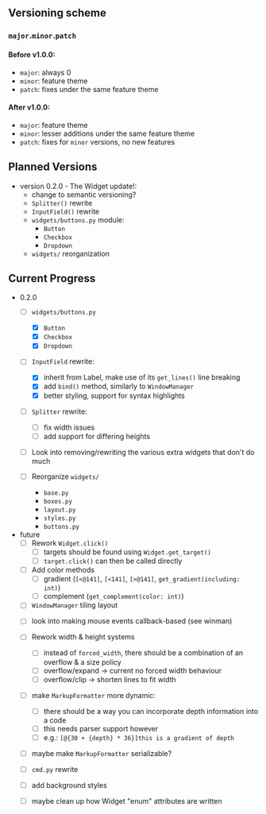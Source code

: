 Versioning scheme
-----------------

### `major`.`minor`.`patch`

#### Before v1.0.0:
- `major`: always 0
- `minor`: feature theme
- `patch`: fixes under the same feature theme

#### After v1.0.0:
- `major`: feature theme
- `minor`: lesser additions under the same feature theme
- `patch`: fixes for `minor` versions, no new features

Planned Versions
----------------

* version 0.2.0 - The Widget update!:
    - change to semantic versioning?
    - `Splitter()` rewrite
    - `InputField()` rewrite
    - `widgets/buttons.py` module:
        + `Button`
        + `Checkbox`
        + `Dropdown`
    - `widgets/` reorganization


Current Progress
----------------

- 0.2.0
    * [ ] `widgets/buttons.py`
        + [x] `Button`
        + [x] `Checkbox`
        + [x] `Dropdown`

    * [ ] `InputField` rewrite:
        + [x] inherit from Label, make use of its `get_lines()` line breaking
        + [x] add `bind()` method, similarly to `WindowManager`
        + [x] better styling, support for syntax highlights

    * [ ] `Splitter` rewrite:
        + [ ] fix width issues
        + [ ] add support for differing heights

    * [ ] Look into removing/rewriting the various extra widgets that don't do much

    * [ ] Reorganize `widgets/`
        - `base.py`
        - `boxes.py`
        - `layout.py`
        - `styles.py`
        - `buttons.py`

- future
    * [ ] Rework `Widget.click()`
        + [ ] targets should be found using `Widget.get_target()`
        + [ ] `target.click()` can then be called directly

    * [ ] Add color methods
        + [ ] gradient (`[<@141]`, `[<141]`, `[>@141]`, `get_gradient(including: int)`)
        + [ ] complement (`get_complement(color: int)`)

    + [ ] `WindowManager` tiling layout

    * [ ] look into making mouse events callback-based (see winman)

    * [ ] Rework width & height systems
        + [ ] instead of `forced_width`, there should be a combination of an overflow & a size policy
        + [ ] overflow/expand -> current no forced width behaviour
        + [ ] overflow/clip   -> shorten lines to fit width

    * [ ] make `MarkupFormatter` more dynamic:
        + [ ] there should be a way you can incorporate depth information into a code
        + [ ] this needs parser support however
        + [ ] e.g.: `[@{30 + {depth} * 36}]this is a gradient of depth`

    * [ ] maybe make `MarkupFormatter` serializable?

    * [ ] `cmd.py` rewrite

    * [ ] add background styles

    * [ ] maybe clean up how Widget "enum" attributes are written
